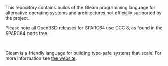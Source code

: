This repository contains builds of the Gleam programming language for alternative operating systems and architectures not officially supported by the project.

Please note all OpenBSD releases for SPARC64 use GCC 8, as found in the SPARC64 ports tree.

<!-- A spacer -->
<div>&nbsp;</div>

Gleam is a friendly language for building type-safe systems that scale! For more
information see [the website](https://gleam.run).

